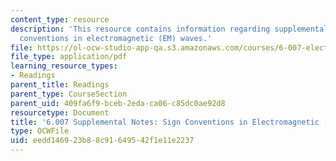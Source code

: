 ```yaml
---
content_type: resource
description: 'This resource contains information regarding supplemental notes: sign
  conventions in electromagnetic (EM) waves.'
file: https://ol-ocw-studio-app-qa.s3.amazonaws.com/courses/6-007-electromagnetic-energy-from-motors-to-lasers-spring-2011/eedd146923b88c91649542f1e11e2237_MIT6_007S11_sign.pdf
file_type: application/pdf
learning_resource_types:
- Readings
parent_title: Readings
parent_type: CourseSection
parent_uid: 409fa6f9-bceb-2eda-ca06-c85dc0ae92d8
resourcetype: Document
title: '6.007 Supplemental Notes: Sign Conventions in Electromagnetic (EM) Waves'
type: OCWFile
uid: eedd1469-23b8-8c91-6495-42f1e11e2237
---
```

